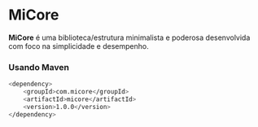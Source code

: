 # MiCore

**MiCore** é uma biblioteca/estrutura minimalista e poderosa desenvolvida com foco na simplicidade e desempenho.


### Usando Maven

```bash
<dependency>
    <groupId>com.micore</groupId>
    <artifactId>micore</artifactId>
    <version>1.0.0</version>
</dependency>

